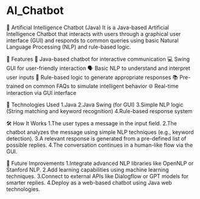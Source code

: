 # AI_Chatbot
💬 Artificial Intelligence Chatbot (Java)
It is a Java-based Artificial Intelligence Chatbot that interacts with users through a graphical user interface (GUI) and responds to common queries using basic Natural Language Processing (NLP) and rule-based logic.

📌 Features
🧠 Java-based chatbot for interactive communication
💻 Swing GUI for user-friendly interaction
🗣️ Basic NLP to understand and interpret user inputs
🤖 Rule-based logic to generate appropriate responses
📚 Pre-trained on common FAQs to simulate intelligent behavior
🌐 Real-time interaction via GUI interface

🔧 Technologies Used
1.Java
2.Java Swing (for GUI)
3.Simple NLP logic (String matching and keyword recognition)
4.Rule-based response system

🛠️ How It Works
1.The user types a message in the input field.
2.The chatbot analyzes the message using simple NLP techniques (e.g., keyword detection).
3.A relevant response is generated from a pre-defined list of possible replies.
4.The conversation continues in a human-like flow via the GUI.

🧪 Future Improvements
1.Integrate advanced NLP libraries like OpenNLP or Stanford NLP.
2.Add learning capabilities using machine learning techniques.
3.Connect to external APIs like Dialogflow or GPT models for smarter replies.
4.Deploy as a web-based chatbot using Java web technologies.
